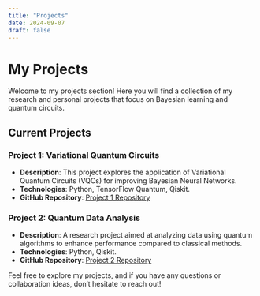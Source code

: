 ```yaml
---
title: "Projects"
date: 2024-09-07
draft: false
---
```


# My Projects

Welcome to my projects section! Here you will find a collection of my research and personal projects that focus on Bayesian learning and quantum circuits.

## Current Projects

### Project 1: Variational Quantum Circuits
- **Description**: This project explores the application of Variational Quantum Circuits (VQCs) for improving Bayesian Neural Networks.
- **Technologies**: Python, TensorFlow Quantum, Qiskit.
- **GitHub Repository**: [Project 1 Repository](https://github.com/kerembuekrue/project1)

### Project 2: Quantum Data Analysis
- **Description**: A research project aimed at analyzing data using quantum algorithms to enhance performance compared to classical methods.
- **Technologies**: Python, Qiskit.
- **GitHub Repository**: [Project 2 Repository](https://github.com/kerembuekrue/project2)

Feel free to explore my projects, and if you have any questions or collaboration ideas, don’t hesitate to reach out!
